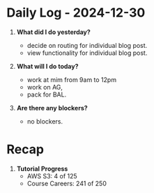 # Daily Log - 2024-12-30

1. **What did I do yesterday?**

   - decide on routing for individual blog post.
   - view functionality for individual blog post.

2. **What will I do today?**

   - work at mim from 9am to 12pm
   - work on AG, 
   - pack for BAL.

3. **Are there any blockers?**

   - no blockers.

# Recap
1. **Tutorial Progress**
   - AWS S3: 4 of 125 
   - Course Careers: 241 of 250